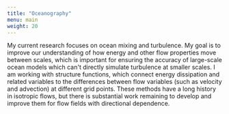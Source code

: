 ```yaml
---
title: "Oceanography"
menu: main
weight: 20
---
```


My current research focuses on ocean mixing and turbulence. My goal is to improve our 
understanding of how energy and other flow properties move between scales, which is 
important for ensuring the accuracy of large-scale ocean models which can't directly
simulate turbulence at smaller scales. I am working with structure functions, which 
connect energy dissipation and related variables to the differences between flow 
variables (such as velocity and advection) at different grid points. These methods have
a long history in isotropic flows, but there is substantial work remaining to develop 
and improve them for flow fields with directional dependence.